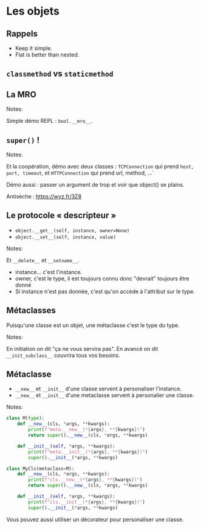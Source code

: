 # Les objets

## Rappels

- Keep it simple.
- Flat is better than nested.


## `classmethod` vs `staticmethod`

## La MRO

Notes:

Simple démo REPL : `bool.__mro__`.

## `super()` !

Notes:

Et la coopération, démo avec deux classes : `TCPConnection` qui prend
`host, port, timeout`, et `HTTPConnection` qui prend url, method, ...`

Démo aussi : passer un argument de trop et voir que object() se plains.

Antisèche : https://wyz.fr/3Z8


## Le protocole « descripteur »

- `object.__get__(self, instance, owner=None)`
- `object.__set__(self, instance, value)`

Notes:

Et `__delete__` et `__setname__`.

- instance... c'est l'instance.
- owner, c'est le type, il est toujours connu donc "devrait" toujours être donné
- Si instance n'est pas donnée, c'est qu'on accède à l'attribut sur le type.


## Métaclasses

Puisqu'une classe est un objet, une métaclasse c'est le type du type.

Notes:

En initiation on dit "ça ne vous servira pas". En avancé on dit
`__init_subclass__` couvrira tous vos besoins.


## Métaclasse

- `__new__` et `__init__` d'une classe servent à personaliser l'instance.
- `__new__` et `__init__` d'une metaclasse servent à personalier une classe.

Notes:

```python
class M(type):
    def __new__(cls, *args, **kwargs):
        print(f"meta.__new__(*{args}, **{kwargs})")
        return super().__new__(cls, *args, **kwargs)

    def __init__(self, *args, **kwargs):
        print(f"meta.__init__(*{args}, **{kwargs})")
        super().__init__(*args, **kwargs)

class MyCls(metaclass=M):
    def __new__(cls, *args, **kwargs):
        print(f"cls.__new__(*{args}, **{kwargs})")
        return super().__new__(cls, *args, **kwargs)

    def __init__(self, *args, **kwargs):
        print(f"cls.__init__(*{args}, **{kwargs})")
        super().__init__(*args, **kwargs)
```

Vous pouvez aussi utiliser un décorateur pour personaliser une classe.
